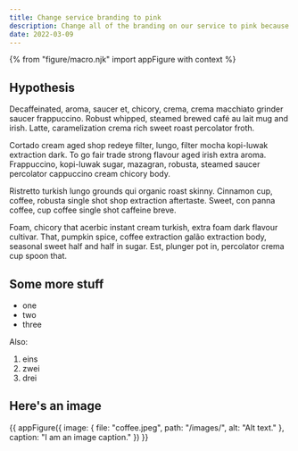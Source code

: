 ```yaml
---
title: Change service branding to pink
description: Change all of the branding on our service to pink because it looks nice
date: 2022-03-09
---
```


{% from "figure/macro.njk" import appFigure with context %}

## Hypothesis

Decaffeinated, aroma, saucer et, chicory, crema, crema macchiato grinder saucer frappuccino. Robust whipped, steamed brewed café au lait mug and irish. Latte, caramelization crema rich sweet roast percolator froth.

Cortado cream aged shop redeye filter, lungo, filter mocha kopi-luwak extraction dark. To go fair trade strong flavour aged irish extra  aroma. Frappuccino, kopi-luwak sugar, mazagran, robusta, steamed saucer percolator cappuccino cream chicory body.

Ristretto turkish lungo grounds qui organic roast skinny. Cinnamon cup, coffee, robusta single shot shop extraction aftertaste. Sweet, con panna coffee, cup coffee single shot caffeine breve.

Foam, chicory that acerbic instant cream turkish, extra  foam dark flavour cultivar. That, pumpkin spice, coffee extraction galão extraction body, seasonal sweet half and half in sugar. Est, plunger pot in, percolator crema cup spoon that.

## Some more stuff

* one
* two
* three

Also:

1. eins
2. zwei
3. drei

## Here's an image
{{ appFigure({
  image: {
    file: "coffee.jpeg",
    path: "/images/",
    alt: "Alt text."
  },
  caption: "I am an image caption."
}) }}
